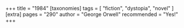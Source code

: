 +++
title = "1984"
[taxonomies]
tags = [ "fiction", "dystopia", "novel" ]
[extra]
pages = "290"
author = "George Orwell"
recommended = "Yes!"
+++
